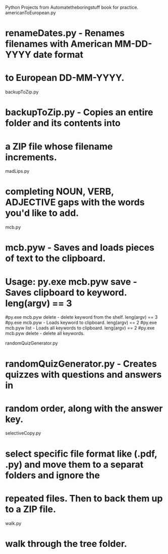 Python Projects from Automatetheboringstuff book for practice.
americanToEuropean.py
# renameDates.py - Renames filenames with American MM-DD-YYYY date format
# to European DD-MM-YYYY.

backupToZip.py
# backupToZip.py - Copies an entire folder and its contents into
# a ZIP file whose filename increments.

madLips.py
# completing NOUN, VERB, ADJECTIVE gaps with the words you'd like to add.

mcb.py
# mcb.pyw - Saves and loads pieces of text to the clipboard.
# Usage: py.exe mcb.pyw save <keyword> - Saves clipboard to keyword. 	leng(argv) == 3
#py.exe mcb.pyw delete <keyword> - delete keyword from the shelf.	leng(argv) == 3
#py.exe mcb.pyw <keyword> - Loads keyword to clipboard.			leng(argv) == 2
#py.exe mcb.pyw list - Loads all keywords to clipboard.			leng(argv) == 2
#py.exe mcb.pyw delete - delete all keywords.

randomQuizGenerator.py
# randomQuizGenerator.py - Creates quizzes with questions and answers in
# random order, along with the answer key.

selectiveCopy.py
# select specific file format like (.pdf, .py) and move them to a separat folders and ignore the 
# repeated files. Then to back them up to a ZIP file.

walk.py
# walk through the tree folder.
